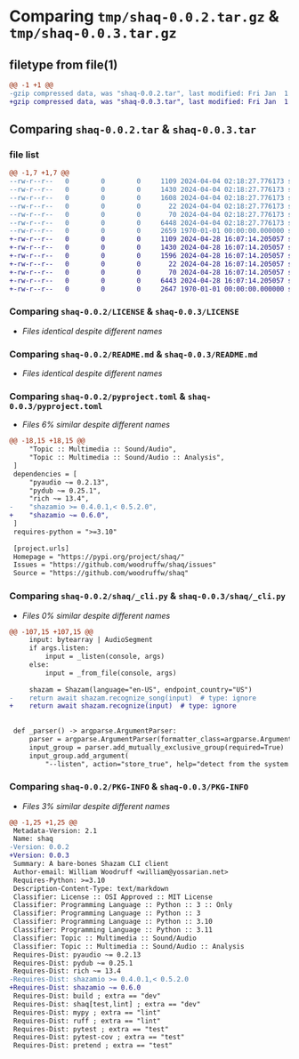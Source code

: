 # Comparing `tmp/shaq-0.0.2.tar.gz` & `tmp/shaq-0.0.3.tar.gz`

## filetype from file(1)

```diff
@@ -1 +1 @@
-gzip compressed data, was "shaq-0.0.2.tar", last modified: Fri Jan  1 00:00:00 2016, max compression
+gzip compressed data, was "shaq-0.0.3.tar", last modified: Fri Jan  1 00:00:00 2016, max compression
```

## Comparing `shaq-0.0.2.tar` & `shaq-0.0.3.tar`

### file list

```diff
@@ -1,7 +1,7 @@
--rw-r--r--   0        0        0     1109 2024-04-04 02:18:27.776173 shaq-0.0.2/LICENSE
--rw-r--r--   0        0        0     1430 2024-04-04 02:18:27.776173 shaq-0.0.2/README.md
--rw-r--r--   0        0        0     1608 2024-04-04 02:18:27.776173 shaq-0.0.2/pyproject.toml
--rw-r--r--   0        0        0       22 2024-04-04 02:18:27.776173 shaq-0.0.2/shaq/__init__.py
--rw-r--r--   0        0        0       70 2024-04-04 02:18:27.776173 shaq-0.0.2/shaq/__main__.py
--rw-r--r--   0        0        0     6448 2024-04-04 02:18:27.776173 shaq-0.0.2/shaq/_cli.py
--rw-r--r--   0        0        0     2659 1970-01-01 00:00:00.000000 shaq-0.0.2/PKG-INFO
+-rw-r--r--   0        0        0     1109 2024-04-28 16:07:14.205057 shaq-0.0.3/LICENSE
+-rw-r--r--   0        0        0     1430 2024-04-28 16:07:14.205057 shaq-0.0.3/README.md
+-rw-r--r--   0        0        0     1596 2024-04-28 16:07:14.205057 shaq-0.0.3/pyproject.toml
+-rw-r--r--   0        0        0       22 2024-04-28 16:07:14.205057 shaq-0.0.3/shaq/__init__.py
+-rw-r--r--   0        0        0       70 2024-04-28 16:07:14.205057 shaq-0.0.3/shaq/__main__.py
+-rw-r--r--   0        0        0     6443 2024-04-28 16:07:14.205057 shaq-0.0.3/shaq/_cli.py
+-rw-r--r--   0        0        0     2647 1970-01-01 00:00:00.000000 shaq-0.0.3/PKG-INFO
```

### Comparing `shaq-0.0.2/LICENSE` & `shaq-0.0.3/LICENSE`

 * *Files identical despite different names*

### Comparing `shaq-0.0.2/README.md` & `shaq-0.0.3/README.md`

 * *Files identical despite different names*

### Comparing `shaq-0.0.2/pyproject.toml` & `shaq-0.0.3/pyproject.toml`

 * *Files 6% similar despite different names*

```diff
@@ -18,15 +18,15 @@
     "Topic :: Multimedia :: Sound/Audio",
     "Topic :: Multimedia :: Sound/Audio :: Analysis",
 ]
 dependencies = [
     "pyaudio ~= 0.2.13",
     "pydub ~= 0.25.1",
     "rich ~= 13.4",
-    "shazamio >= 0.4.0.1,< 0.5.2.0",
+    "shazamio ~= 0.6.0",
 ]
 requires-python = ">=3.10"
 
 [project.urls]
 Homepage = "https://pypi.org/project/shaq/"
 Issues = "https://github.com/woodruffw/shaq/issues"
 Source = "https://github.com/woodruffw/shaq"
```

### Comparing `shaq-0.0.2/shaq/_cli.py` & `shaq-0.0.3/shaq/_cli.py`

 * *Files 0% similar despite different names*

```diff
@@ -107,15 +107,15 @@
     input: bytearray | AudioSegment
     if args.listen:
         input = _listen(console, args)
     else:
         input = _from_file(console, args)
 
     shazam = Shazam(language="en-US", endpoint_country="US")
-    return await shazam.recognize_song(input)  # type: ignore
+    return await shazam.recognize(input)  # type: ignore
 
 
 def _parser() -> argparse.ArgumentParser:
     parser = argparse.ArgumentParser(formatter_class=argparse.ArgumentDefaultsHelpFormatter)
     input_group = parser.add_mutually_exclusive_group(required=True)
     input_group.add_argument(
         "--listen", action="store_true", help="detect from the system's microphone"
```

### Comparing `shaq-0.0.2/PKG-INFO` & `shaq-0.0.3/PKG-INFO`

 * *Files 3% similar despite different names*

```diff
@@ -1,25 +1,25 @@
 Metadata-Version: 2.1
 Name: shaq
-Version: 0.0.2
+Version: 0.0.3
 Summary: A bare-bones Shazam CLI client
 Author-email: William Woodruff <william@yossarian.net>
 Requires-Python: >=3.10
 Description-Content-Type: text/markdown
 Classifier: License :: OSI Approved :: MIT License
 Classifier: Programming Language :: Python :: 3 :: Only
 Classifier: Programming Language :: Python :: 3
 Classifier: Programming Language :: Python :: 3.10
 Classifier: Programming Language :: Python :: 3.11
 Classifier: Topic :: Multimedia :: Sound/Audio
 Classifier: Topic :: Multimedia :: Sound/Audio :: Analysis
 Requires-Dist: pyaudio ~= 0.2.13
 Requires-Dist: pydub ~= 0.25.1
 Requires-Dist: rich ~= 13.4
-Requires-Dist: shazamio >= 0.4.0.1,< 0.5.2.0
+Requires-Dist: shazamio ~= 0.6.0
 Requires-Dist: build ; extra == "dev"
 Requires-Dist: shaq[test,lint] ; extra == "dev"
 Requires-Dist: mypy ; extra == "lint"
 Requires-Dist: ruff ; extra == "lint"
 Requires-Dist: pytest ; extra == "test"
 Requires-Dist: pytest-cov ; extra == "test"
 Requires-Dist: pretend ; extra == "test"
```

